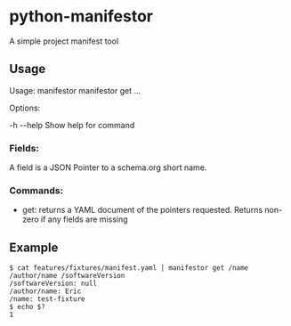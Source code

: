 # python-manifestor
A simple project manifest tool

## Usage

Usage: manifestor
  manifestor get <fields>...


Options:

  -h --help  Show help for command

### Fields:

A field is a JSON Pointer to a schema.org short name.

### Commands:

* get: returns a YAML document of the pointers requested. Returns non-zero if
       any fields are missing


## Example

```
$ cat features/fixtures/manifest.yaml | manifestor get /name /author/name /softwareVersion
/softwareVersion: null
/author/name: Eric
/name: test-fixture
$ echo $?
1
```

